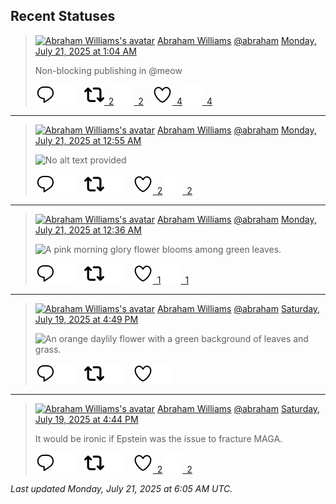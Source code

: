 ## Recent Statuses

> <a href="https://indieweb.social/@abraham"><img alt="Abraham Williams's avatar" src="https://cdn.masto.host/indiewebsocial/accounts/avatars/109/292/540/382/343/163/original/d00f2e03ce9c85b1.jpg" height="24" width="24" ></a> [Abraham Williams](https://indieweb.social/@abraham) [@abraham](https://indieweb.social/@abraham) [Monday, July 21, 2025 at 1:04 AM](https://indieweb.social/@abraham/114888533387701400)
>
> Non-blocking publishing in @meow
>
> [![Reply](./images/reply_light.svg#gh-light-mode-only "Reply")](https://indieweb.social/@abraham/114888533387701400#gh-light-mode-only)[![Reply](./images/reply.svg#gh-dark-mode-only "Reply")](https://indieweb.social/@abraham/114888533387701400#gh-dark-mode-only)&emsp;[![Boost](./images/retweet_light.svg#gh-light-mode-only "Boost")&ensp;2](https://indieweb.social/@abraham/114888533387701400#gh-light-mode-only)[![Boost](./images/retweet.svg#gh-dark-mode-only "Boost")&ensp;2](https://indieweb.social/@abraham/114888533387701400#gh-dark-mode-only)&emsp;[![Favorite](./images/like_light.svg#gh-light-mode-only "Favorite")&ensp;4](https://indieweb.social/@abraham/114888533387701400#gh-light-mode-only)[![Favorite](./images/like.svg#gh-dark-mode-only "Favorite")&ensp;4](https://indieweb.social/@abraham/114888533387701400#gh-dark-mode-only)


---

> <a href="https://indieweb.social/@abraham"><img alt="Abraham Williams's avatar" src="https://cdn.masto.host/indiewebsocial/accounts/avatars/109/292/540/382/343/163/original/d00f2e03ce9c85b1.jpg" height="24" width="24" ></a> [Abraham Williams](https://indieweb.social/@abraham) [@abraham](https://indieweb.social/@abraham) [Monday, July 21, 2025 at 12:55 AM](https://indieweb.social/@abraham/114888497026797680)
>
> 
>
> ![No alt text provided](https://cdn.masto.host/indiewebsocial/media_attachments/files/114/888/496/836/313/055/original/08147ea40fa5f7ba.jpg)
>
> [![Reply](./images/reply_light.svg#gh-light-mode-only "Reply")](https://indieweb.social/@abraham/114888497026797680#gh-light-mode-only)[![Reply](./images/reply.svg#gh-dark-mode-only "Reply")](https://indieweb.social/@abraham/114888497026797680#gh-dark-mode-only)&emsp;[![Boost](./images/retweet_light.svg#gh-light-mode-only "Boost")](https://indieweb.social/@abraham/114888497026797680#gh-light-mode-only)[![Boost](./images/retweet.svg#gh-dark-mode-only "Boost")](https://indieweb.social/@abraham/114888497026797680#gh-dark-mode-only)&emsp;[![Favorite](./images/like_light.svg#gh-light-mode-only "Favorite")&ensp;2](https://indieweb.social/@abraham/114888497026797680#gh-light-mode-only)[![Favorite](./images/like.svg#gh-dark-mode-only "Favorite")&ensp;2](https://indieweb.social/@abraham/114888497026797680#gh-dark-mode-only)


---

> <a href="https://indieweb.social/@abraham"><img alt="Abraham Williams's avatar" src="https://cdn.masto.host/indiewebsocial/accounts/avatars/109/292/540/382/343/163/original/d00f2e03ce9c85b1.jpg" height="24" width="24" ></a> [Abraham Williams](https://indieweb.social/@abraham) [@abraham](https://indieweb.social/@abraham) [Monday, July 21, 2025 at 12:36 AM](https://indieweb.social/@abraham/114888421745349600)
>
> 
>
> ![A pink morning glory flower blooms among green leaves.](https://cdn.masto.host/indiewebsocial/media_attachments/files/114/888/421/647/097/333/original/7424e134d99f7106.jpg)
>
> [![Reply](./images/reply_light.svg#gh-light-mode-only "Reply")](https://indieweb.social/@abraham/114888421745349600#gh-light-mode-only)[![Reply](./images/reply.svg#gh-dark-mode-only "Reply")](https://indieweb.social/@abraham/114888421745349600#gh-dark-mode-only)&emsp;[![Boost](./images/retweet_light.svg#gh-light-mode-only "Boost")](https://indieweb.social/@abraham/114888421745349600#gh-light-mode-only)[![Boost](./images/retweet.svg#gh-dark-mode-only "Boost")](https://indieweb.social/@abraham/114888421745349600#gh-dark-mode-only)&emsp;[![Favorite](./images/like_light.svg#gh-light-mode-only "Favorite")&ensp;1](https://indieweb.social/@abraham/114888421745349600#gh-light-mode-only)[![Favorite](./images/like.svg#gh-dark-mode-only "Favorite")&ensp;1](https://indieweb.social/@abraham/114888421745349600#gh-dark-mode-only)


---

> <a href="https://indieweb.social/@abraham"><img alt="Abraham Williams's avatar" src="https://cdn.masto.host/indiewebsocial/accounts/avatars/109/292/540/382/343/163/original/d00f2e03ce9c85b1.jpg" height="24" width="24" ></a> [Abraham Williams](https://indieweb.social/@abraham) [@abraham](https://indieweb.social/@abraham) [Saturday, July 19, 2025 at 4:49 PM](https://indieweb.social/@abraham/114880921971931968)
>
> 
>
> ![An orange daylily flower with a green background of leaves and grass.](https://cdn.masto.host/indiewebsocial/media_attachments/files/114/880/921/658/081/339/original/196510abd62b10ef.jpg)
>
> [![Reply](./images/reply_light.svg#gh-light-mode-only "Reply")](https://indieweb.social/@abraham/114880921971931968#gh-light-mode-only)[![Reply](./images/reply.svg#gh-dark-mode-only "Reply")](https://indieweb.social/@abraham/114880921971931968#gh-dark-mode-only)&emsp;[![Boost](./images/retweet_light.svg#gh-light-mode-only "Boost")](https://indieweb.social/@abraham/114880921971931968#gh-light-mode-only)[![Boost](./images/retweet.svg#gh-dark-mode-only "Boost")](https://indieweb.social/@abraham/114880921971931968#gh-dark-mode-only)&emsp;[![Favorite](./images/like_light.svg#gh-light-mode-only "Favorite")](https://indieweb.social/@abraham/114880921971931968#gh-light-mode-only)[![Favorite](./images/like.svg#gh-dark-mode-only "Favorite")](https://indieweb.social/@abraham/114880921971931968#gh-dark-mode-only)


---

> <a href="https://indieweb.social/@abraham"><img alt="Abraham Williams's avatar" src="https://cdn.masto.host/indiewebsocial/accounts/avatars/109/292/540/382/343/163/original/d00f2e03ce9c85b1.jpg" height="24" width="24" ></a> [Abraham Williams](https://indieweb.social/@abraham) [@abraham](https://indieweb.social/@abraham) [Saturday, July 19, 2025 at 4:44 PM](https://indieweb.social/@abraham/114880904366516955)
>
> It would be ironic if Epstein was the issue to fracture MAGA.
>
> [![Reply](./images/reply_light.svg#gh-light-mode-only "Reply")](https://indieweb.social/@abraham/114880904366516955#gh-light-mode-only)[![Reply](./images/reply.svg#gh-dark-mode-only "Reply")](https://indieweb.social/@abraham/114880904366516955#gh-dark-mode-only)&emsp;[![Boost](./images/retweet_light.svg#gh-light-mode-only "Boost")](https://indieweb.social/@abraham/114880904366516955#gh-light-mode-only)[![Boost](./images/retweet.svg#gh-dark-mode-only "Boost")](https://indieweb.social/@abraham/114880904366516955#gh-dark-mode-only)&emsp;[![Favorite](./images/like_light.svg#gh-light-mode-only "Favorite")&ensp;2](https://indieweb.social/@abraham/114880904366516955#gh-light-mode-only)[![Favorite](./images/like.svg#gh-dark-mode-only "Favorite")&ensp;2](https://indieweb.social/@abraham/114880904366516955#gh-dark-mode-only)


_Last updated Monday, July 21, 2025 at 6:05 AM UTC._
